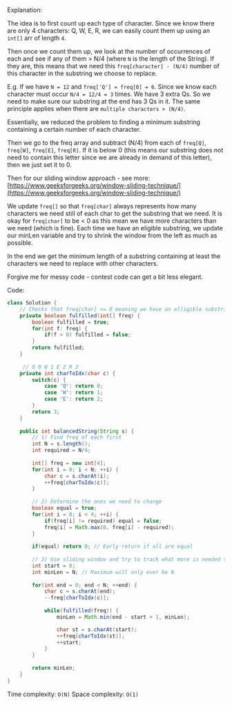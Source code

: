 Explanation:

The idea is to first count up each type of character. Since we know there are only 4 characters: Q, W, E, R, we can easily count them up using an `int[]` arr of length `4`.

Then once we count them up, we look at the number of occurrences of each and see if any of them > N/4 (where `N` is the length of the String). If they are, this means that we need this `freq[character] - (N/4)` number of this character in the substring we choose to replace.

E.g. If we have `N = 12` and `freq['Q'] = freq[0] = 6`. Since we know each character must occur `N/4 = 12/4 = 3` times. We have 3 extra Qs. So we need to make sure our substring at the end has 3 Qs in it. The same principle applies when there are `multiple characters > (N/4)`.

Essentially, we reduced the problem to finding a minimum substring containing a certain number of each character.

Then we go to the freq array and subtract (N/4) from each of `freq[Q]`, `freq[W]`, `freq[E]`, `freq[R]`.
If it is below 0 (this means our substring does not need to contain this letter since we are already in demand of this letter), then we just set it to 0.

Then for our sliding window approach - see more: [https://www.geeksforgeeks.org/window-sliding-technique/](https://www.geeksforgeeks.org/window-sliding-technique/)

We update `freq[]` so that `freq[char]` always represents how many characters we need still of each char to get the substring that we need. It is okay for `freq[char]` to be < 0 as this mean we have more characters than we need (which is fine). Each time we have an eligible substring, we update our minLen variable and try to shrink the window from the left as much as possible.

In the end we get the minimum length of a substring containing at least the characters we need to replace with other characters.

Forgive me for messy code - contest code can get a bit less elegant.

Code:
```java
class Solution {
	// Checks that freq[char] <= 0 meaning we have an elligible substring
    private boolean fulfilled(int[] freq) {
        boolean fulfilled = true;
        for(int f: freq) {
            if(f > 0) fulfilled = false;
        }
        return fulfilled;
    }
    
	 // Q 0 W 1 E 2 R 3
    private int charToIdx(char c) {
        switch(c) {
            case 'Q': return 0;
            case 'W': return 1;
            case 'E': return 2;
        }
        return 3;
    }
    
    public int balancedString(String s) {
        // 1) Find freq of each first
        int N = s.length();
        int required = N/4;
       
        int[] freq = new int[4];
        for(int i = 0; i < N; ++i) {
            char c = s.charAt(i);
            ++freq[charToIdx(c)];
        }
        
        // 2) Determine the ones we need to change
        boolean equal = true;
        for(int i = 0; i < 4; ++i) {
            if(freq[i] != required) equal = false;
            freq[i] = Math.max(0, freq[i] - required);
        }
        
        if(equal) return 0; // Early return if all are equal
        
        // 3) Use sliding window and try to track what more is needed to find smallest window
        int start = 0;
        int minLen = N; // Maximum will only ever be N
        
        for(int end = 0; end < N; ++end) {
            char c = s.charAt(end);
            --freq[charToIdx(c)];
            
            while(fulfilled(freq)) {
                minLen = Math.min(end - start + 1, minLen);

                char st = s.charAt(start);
                ++freq[charToIdx(st)];
                ++start;
            }
        }
        
        return minLen;
    }
}
```
Time complexity: `O(N)`
Space complexity: `O(1)`